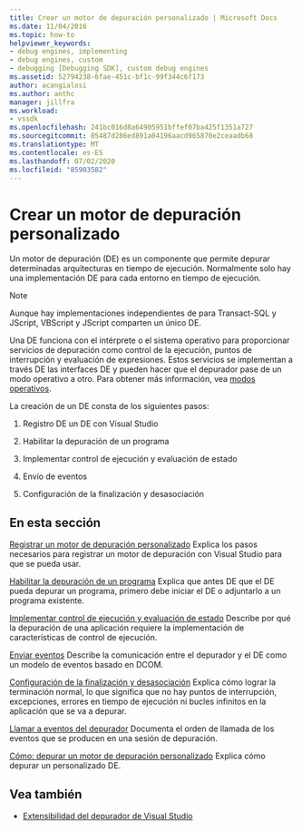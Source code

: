 ```yaml
---
title: Crear un motor de depuración personalizado | Microsoft Docs
ms.date: 11/04/2016
ms.topic: how-to
helpviewer_keywords:
- debug engines, implementing
- debug engines, custom
- debugging [Debugging SDK], custom debug engines
ms.assetid: 52794238-6fae-451c-bf1c-99f344c6f173
author: acangialosi
ms.author: anthc
manager: jillfra
ms.workload:
- vssdk
ms.openlocfilehash: 241bc016d8a64905951bffef07ba425f1351a727
ms.sourcegitcommit: 05487d286ed891a04196aacd965870e2ceaadb68
ms.translationtype: MT
ms.contentlocale: es-ES
ms.lasthandoff: 07/02/2020
ms.locfileid: "85903582"
---
```

# <a name="create-a-custom-debug-engine"></a>Crear un motor de depuración personalizado
Un motor de depuración (DE) es un componente que permite depurar determinadas arquitecturas en tiempo de ejecución. Normalmente solo hay una implementación DE para cada entorno en tiempo de ejecución.

> [!NOTE]
> Aunque hay implementaciones independientes de para Transact-SQL y JScript, VBScript y JScript comparten un único DE.

 Una DE funciona con el intérprete o el sistema operativo para proporcionar servicios de depuración como control de la ejecución, puntos de interrupción y evaluación de expresiones. Estos servicios se implementan a través DE las interfaces DE y pueden hacer que el depurador pase de un modo operativo a otro. Para obtener más información, vea [modos operativos](../../extensibility/debugger/operational-modes.md).

 La creación de un DE consta de los siguientes pasos:

1. Registro DE un DE con Visual Studio

2. Habilitar la depuración de un programa

3. Implementar control de ejecución y evaluación de estado

4. Envío de eventos

5. Configuración de la finalización y desasociación

## <a name="in-this-section"></a>En esta sección
 [Registrar un motor de depuración personalizado](../../extensibility/debugger/registering-a-custom-debug-engine.md) Explica los pasos necesarios para registrar un motor de depuración con Visual Studio para que se pueda usar.

 [Habilitar la depuración de un programa](../../extensibility/debugger/enabling-a-program-to-be-debugged.md) Explica que antes DE que el DE pueda depurar un programa, primero debe iniciar el DE o adjuntarlo a un programa existente.

 [Implementar control de ejecución y evaluación de estado](../../extensibility/debugger/execution-control-and-state-evaluation.md) Describe por qué la depuración de una aplicación requiere la implementación de características de control de ejecución.

 [Enviar eventos](../../extensibility/debugger/sending-events.md) Describe la comunicación entre el depurador y el DE como un modelo de eventos basado en DCOM.

 [Configuración de la finalización y desasociación](../../extensibility/debugger/termination-and-detaching.md) Explica cómo lograr la terminación normal, lo que significa que no hay puntos de interrupción, excepciones, errores en tiempo de ejecución ni bucles infinitos en la aplicación que se va a depurar.

 [Llamar a eventos del depurador](../../extensibility/debugger/calling-debugger-events.md) Documenta el orden de llamada de los eventos que se producen en una sesión de depuración.

 [Cómo: depurar un motor de depuración personalizado](../../extensibility/debugger/how-to-debug-a-custom-debug-engine.md) Explica cómo depurar un personalizado DE.

## <a name="see-also"></a>Vea también
- [Extensibilidad del depurador de Visual Studio](../../extensibility/debugger/visual-studio-debugger-extensibility.md)
